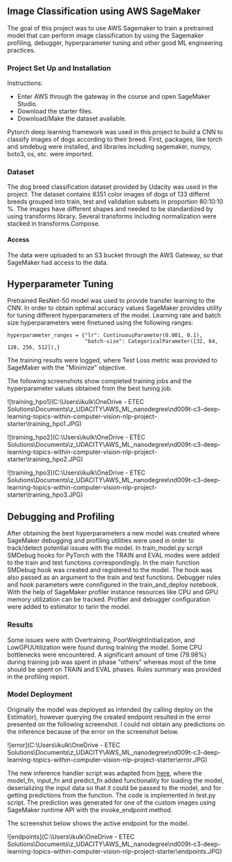 ## Image Classification using AWS SageMaker
The goal of this project was to use AWS Sagemaker to train a pretrained model that can perform image classification by using the Sagemaker profiling, debugger, hyperparameter tuning and other good ML engineering practices.

### Project Set Up and Installation
 Instructions:
 - Enter AWS through the gateway in the course and open SageMaker Studio.
 - Download the starter files.
 - Download/Make the dataset available.

Pytorch deep learning framework was used in this project to build a CNN to classify images of dogs according to their breed. First, packages, like torch and smdebug were installed, and libraries including sagemaker, numpy, boto3, os, etc. were imported. 

### Dataset
The dog breed classification dataset provided by Udacity was used in the project. The dataset contains 8351 color images of dogs of 133 differnt breeds grouped into train, test and validation subsets in proportion 80:10:10 %. The images have different shapes and needed to be standardized by using transforms library. Several transforms including normalization were stacked in transforms.Compose.

#### Access
The data were uploaded to an S3 bucket through the AWS Gateway, so that SageMaker had access to the data. 

## Hyperparameter Tuning
Pretrained ResNet-50 model was used to provide transfer learning to the CNN. In order to obtain optimal accuracy values SageMaker provides utility for tuning different hyperparameters of the model. Learning rate and batch size hyperparameters were finetuned using the following ranges:
```
hyperparameter_ranges = {"lr": ContinuousParameter(0.001, 0.1),
					     "batch-size": CategoricalParameter([32, 64, 128, 256, 512]),}
```
The training results were logged, where Test Loss metric was provided to SageMaker with the "Minimize" objective.  

The following screenshots show completed training jobs and the hyperparameter values obtained from the best tuning job.

![training_hpo1](C:\Users\ikulk\OneDrive - ETEC Solutions\Documents\z_UDACITY\AWS_ML_nanodegree\nd009t-c3-deep-learning-topics-within-computer-vision-nlp-project-starter\training_hpo1.JPG)



![training_hpo2](C:\Users\ikulk\OneDrive - ETEC Solutions\Documents\z_UDACITY\AWS_ML_nanodegree\nd009t-c3-deep-learning-topics-within-computer-vision-nlp-project-starter\training_hpo2.JPG)



![training_hpo3](C:\Users\ikulk\OneDrive - ETEC Solutions\Documents\z_UDACITY\AWS_ML_nanodegree\nd009t-c3-deep-learning-topics-within-computer-vision-nlp-project-starter\training_hpo3.JPG)

## Debugging and Profiling
After obtaining the best hyperparameters a new model was created where SageMaker debugging and profiling utilities were used in order to track/detect potential issues with the model. In train_model.py script SMDebug hooks for PyTorch with the TRAIN and EVAL modes were added to the train and test functions correspondingly. In the main function SMDebug hook was created and registered to the model. The hook was also passed as an argument to the train and test functions.
Debugger rules and hook parameters were connfigured in the train_and_deploy notebook. With the help of SageMaker profiler instance resources like CPU and GPU memory utilization can be tracked. Profiler and debugger configuration were added to estimator to tarin the model.

### Results
Some issues were with Overtraining, PoorWeightInitialization, and LowGPUUtilization were found during training the model. Some CPU bottlenecks were encountered. A significant amount of time (79.98%) during training job was spent in phase "others" whereas most of the time should be spent on TRAIN and EVAL phases. Rules summary was provided in the profiling report. 

### Model Deployment
Originally the model was deployed as intended (by calling deploy on the Estimator), however querying the created endpoint resulted in the error presented on the following screenshot. I could not obtain any predictions on the inference because of the error on the screenshot below. 

![error](C:\Users\ikulk\OneDrive - ETEC Solutions\Documents\z_UDACITY\AWS_ML_nanodegree\nd009t-c3-deep-learning-topics-within-computer-vision-nlp-project-starter\error.JPG)

The new inference handler script was adapted from [here]( https://docs.aws.amazon.com/sagemaker/latest/dg/adapt-inference-container.html ), where the model_fn, input_fn and predict_fn added functionality for loading the model, deserializing the input data so that it could be passed to the model, and for getting predictions from the function. The code is implemented in test.py script.
The prediction was generated for one of the custom images using SageMaker runtime API with the invoke_endpoint method.

The screenshot below shows the active endpoint for the model.

![endpoints](C:\Users\ikulk\OneDrive - ETEC Solutions\Documents\z_UDACITY\AWS_ML_nanodegree\nd009t-c3-deep-learning-topics-within-computer-vision-nlp-project-starter\endpoints.JPG)

